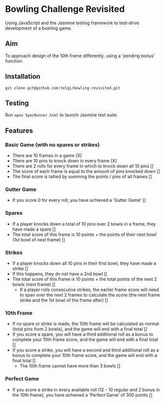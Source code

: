 # Bowling Challenge Revisited

Using JavaScript and the Jasmine testing framework to test-drive development of
a bowling game.

## Aim

To approach design of the 10th frame differently, using a 'pending bonus' function.

## Installation

`git clone git@github.com:telgi/bowling-revisited.git`

## Testing

Run `open SpecRunner.html` to launch Jasmine test suite

## Features

### Basic Game (with no spares or strikes)

* There are 10 frames in a game [X]
* There are 10 pins to knock down in every frame [X]
* There are 2 rolls for every frame in which to knock down all 10 pins []
* The score of each frame is equal to the amount of pins knocked down []
* The final score is tallied by summing the points / pins of all frames []

### Gutter Game

* If you score 0 for every roll, you have achieved a 'Gutter Game' []

###

### Spares

* If a player knocks down a total of 10 pins over 2 bowls in a frame, they have made a spare []
* The total score of this frame is 10 points + the points of their next bowl (1st bowl of next frame) []

### Strikes

* If a player knocks down all 10 pins in their first bowl, they have made a strike []
* If this happens, they do not have a 2nd bowl []
* The total score of this frame is 10 points + the total points of the next 2 bowls (next frame) []
  * If a player rolls consecutive strikes, the earlier frame score will need to span over the next 2 frames to calculate the score (the next frame strike and the 1st bowl of the frame after) []

### 10th Frame

* If no spare or strike is made, the 10th frame will be calculated as normal (total pins from 2 bowls), and the game will end with a final total []
* If you score a spare, you will have a third additional roll as a bonus to complete your 10th frame score, and the game will end with a final total []
* If you score a strike, you will have a second and third additional roll as a bonus to complete your 10th frame score, and the game will end with a final total []
  * The 10th frame cannot have more than 3 bowls []

### Perfect Game

* If you score a strike in every available roll (12 - 10 regular and 2 bonus in the 10th frame), you have achieved a 'Perfect Game' of 300 points []
